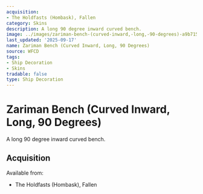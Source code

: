 ```yaml
---
acquisition:
- The Holdfasts (Hombask), Fallen
category: Skins
description: A long 90 degree inward curved bench.
image: ../images/zariman-bench-(curved-inward,-long,-90-degrees)-a9b7150baa.png
last_updated: '2025-09-17'
name: Zariman Bench (Curved Inward, Long, 90 Degrees)
source: WFCD
tags:
- Ship Decoration
- Skins
tradable: false
type: Ship Decoration
---
```


# Zariman Bench (Curved Inward, Long, 90 Degrees)

A long 90 degree inward curved bench.

## Acquisition

Available from:
- The Holdfasts (Hombask), Fallen


